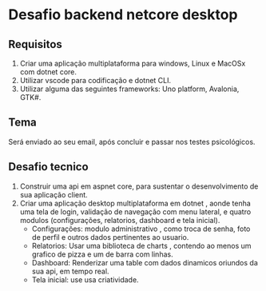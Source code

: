 # Desafio backend netcore desktop

## Requisitos

1. Criar uma aplicação multiplataforma para windows, Linux e MacOSx com dotnet core.
2. Utilizar vscode para codificação e dotnet CLI.
3. Utilizar alguma das seguintes frameworks: Uno platform, Avalonia, GTK#.

## Tema

Será enviado ao seu email, após concluir e passar nos testes psicológicos.

## Desafio tecnico

1. Construir uma api em aspnet core, para sustentar o desenvolvimento de sua aplicação client.
2. Criar uma aplicação desktop multiplataforma em dotnet , aonde tenha uma tela de login, validação de navegação com menu lateral, e quatro modulos (configurações, relatorios, dashboard e tela inicial).
   - Configurações: modulo administrativo , como troca de senha, foto de perfil e outros dados pertinentes ao usuario.
   - Relatorios: Usar uma biblioteca de charts , contendo ao menos um grafico de pizza e um de barra com linhas.
   - Dashboard: Renderizar uma table com dados dinamicos oriundos da sua api, em tempo real.
   - Tela inicial: use usa criatividade.
